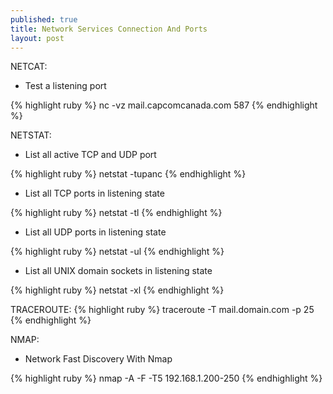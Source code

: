 ```yaml
---
published: true
title: Network Services Connection And Ports
layout: post
---
```

NETCAT:

- Test a listening port

{% highlight ruby %}
nc -vz mail.capcomcanada.com 587
{% endhighlight %}


NETSTAT:

- List all active TCP and UDP port

{% highlight ruby %}
netstat -tupanc
{% endhighlight %}

- List all TCP ports in listening state

{% highlight ruby %}
netstat -tl
{% endhighlight %}

- List all UDP ports in listening state

{% highlight ruby %}
netstat -ul
{% endhighlight %}

- List all UNIX domain sockets in listening state

{% highlight ruby %}
 netstat -xl
{% endhighlight %}

TRACEROUTE:
{% highlight ruby %}
traceroute -T mail.domain.com -p 25
{% endhighlight %}

NMAP:

- Network Fast Discovery With Nmap

{% highlight ruby %}
nmap -A -F -T5 192.168.1.200-250
{% endhighlight %}